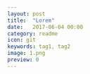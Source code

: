```yaml
---
layout: post
title:  "Lorem"
date:   2017-06-04 00:00
category: readme
icon: git
keywords: tag1, tag2
image: 1.png
preview: 0
---
```


